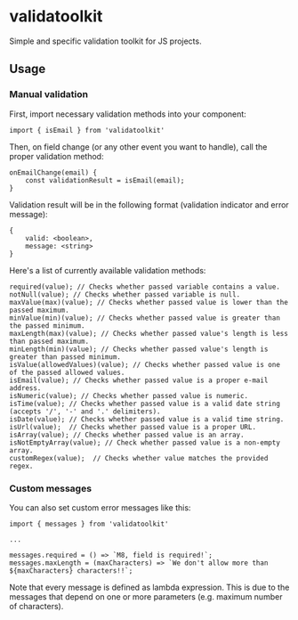 # validatoolkit

Simple and specific validation toolkit for JS projects.

## Usage

### Manual validation

First, import necessary validation methods into your component:

```
import { isEmail } from 'validatoolkit'
```

Then, on field change (or any other event you want to handle), call the proper validation method:

```
onEmailChange(email) {
    const validationResult = isEmail(email);
}
```

Validation result will be in the following format (validation indicator and error message):

```
{
    valid: <boolean>,
    message: <string>
}
```

Here's a list of currently available validation methods:

```
required(value); // Checks whether passed variable contains a value.
notNull(value); // Checks whether passed variable is null.
maxValue(max)(value); // Checks whether passed value is lower than the passed maximum.
minValue(min)(value); // Checks whether passed value is greater than the passed minimum.
maxLength(max)(value); // Checks whether passed value's length is less than passed maximum.
minLength(min)(value); // Checks whether passed value's length is greater than passed minimum.
isValue(allowedValues)(value); // Checks whether passed value is one of the passed allowed values.
isEmail(value); // Checks whether passed value is a proper e-mail address.
isNumeric(value); // Checks whether passed value is numeric.
isTime(value); // Checks whether passed value is a valid date string (accepts '/', '-' and '.' delimiters).
isDate(value); // Checks whether passed value is a valid time string.
isUrl(value);  // Checks whether passed value is a proper URL.
isArray(value); // Checks whether passed value is an array.
isNotEmptyArray(value); // Check whether passed value is a non-empty array.
customRegex(value);  // Checks whether value matches the provided regex.
```

### Custom messages

You can also set custom error messages like this:

```
import { messages } from 'validatoolkit'

...

messages.required = () => `M8, field is required!`;
messages.maxLength = (maxCharacters) => `We don't allow more than ${maxCharacters} characters!!`;
```

Note that every message is defined as lambda expression. This is due to the messages that depend on one or more parameters (e.g. maximum number of characters).
